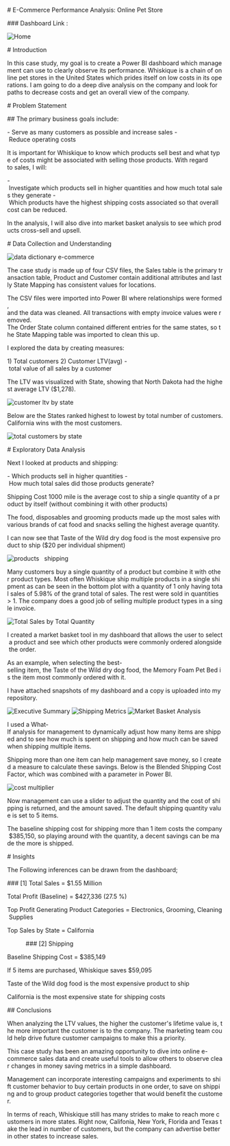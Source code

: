 # E-Commerce Performance Analysis: Online Pet Store

### Dashboard Link : 

![Home](https://github.com/user-attachments/assets/906ccf6a-2101-434e-be89-348b01fc017d)

# Introduction

In this case study, my goal is to create a Power BI dashboard which management can use to clearly observe its performance. Whiskique is a chain of online pet stores in the United States which prides itself on low costs in its operations. I am going to do a deep dive analysis on the company and look for paths to decrease costs and get an overall view of the company.

# Problem Statement


## The primary business goals include:

- Serve as many customers as possible and increase sales
- Reduce operating costs

It is important for Whiskique to know which products sell best and what type of costs might be associated with selling those products. With regard to sales, I will:

- Investigate which products sell in higher quantities and how much total sales they generate
- Which products have the highest shipping costs associated so that overall cost can be reduced.

In the analysis, I will also dive into market basket analysis to see which products cross-sell and upsell. 


# Data Collection and Understanding

![data dictionary e-commerce](https://github.com/user-attachments/assets/5b747d97-28a2-4b94-9af7-33a1324a287d)

The case study is made up of four CSV files, the Sales table is the primary transaction table, Product and Customer contain additional attributes and lastly State Mapping has consistent values for locations.

The CSV files were imported into Power BI where relationships were formed, and the data was cleaned. All transactions with empty invoice values were removed.
The Order State column contained different entries for the same states, so the State Mapping table was imported to clean this up.

I explored the data by creating measures:

1) Total customers
2) Customer LTV(avg) - total value of all sales by a customer

The LTV was visualized with State, showing that North Dakota had the highest average LTV ($1,278). 

![customer ltv by state](https://github.com/user-attachments/assets/27ed9c0d-ac41-40a3-848d-411c662a0c78)

Below are the States ranked highest to lowest by total number of customers.
California wins with the most customers.

![total customers by state](https://github.com/user-attachments/assets/384e148b-cb6d-4fac-a38a-486a1f4bddb4)

# Exploratory Data Analysis

Next I looked at products and shipping:

- Which products sell in higher quantities
- How much total sales did those products generate?

Shipping Cost 1000 mile is the average cost to ship a single quantity of a product by itself (without combining it with other products)

The food, disposables and grooming products made up the most sales with various brands of cat food and snacks selling the highest average quantity.

I can now see that Taste of the Wild dry dog food is the most expensive product to ship ($20 per individual shipment)

![products   shipping](https://github.com/user-attachments/assets/8ec4224d-5263-49e3-9a2e-1144a2122e47)

Many customers buy a single quantity of a product but combine it with other product types. Most often Whiskique ship multiple products in a single shipment as can be seen in the bottom plot with a quantity of 1 only having total sales of 5.98% of the grand total of sales. The rest were sold in quantities > 1. The company does a good job of selling multiple product types in a single invoice.

![Total Sales by Total Quantity](https://github.com/user-attachments/assets/b7a35ebf-5d70-4aec-b355-8309cf219abf)

I created a market basket tool in my dashboard that allows the user to select a product and see which other products were commonly ordered alongside the order.

As an example, when selecting the best-selling item, the Taste of the Wild dry dog food, the Memory Foam Pet Bed is the item most commonly ordered with it.

I have attached snapshots of my dashboard and a copy is uploaded into my repository.

![Executive Summary](https://github.com/user-attachments/assets/2371e412-5a10-47ba-b078-90aae45922d6)
![Shipping Metrics](https://github.com/user-attachments/assets/20120ed8-b6e5-4169-b149-a5b3e6bb9650)
![Market Basket Analysis](https://github.com/user-attachments/assets/465c27ca-a27b-4a61-b874-c61c50dac5c2)

I used a What-If analysis for management to dynamically adjust how many items are shipped and to see how much is spent on shipping and how much can be saved when shipping multiple items.

Shipping more than one item can help management save money, so I created a measure to calculate these savings. Below is the Blended Shipping Cost Factor, which was combined with a parameter in Power BI.

![cost multiplier](https://github.com/user-attachments/assets/9e2f76fa-3411-4e52-b360-4df56d2bef24)

Now management can use a slider to adjust the quantity and the cost of shipping is returned, and the amount saved. The default shipping quantity value is set to 5 items. 

The baseline shipping cost for shipping more than 1 item costs the company $385,150, so playing around with the quantity, a decent savings can be made the more is shipped.


# Insights


The Following inferences can be drawn from the dashboard;

### [1] Total Sales = $1.55 Million

Total Profit (Baseline) = $427,336 (27.5 %)

Top Profit Generating Product Categories = Electronics, Grooming, Cleaning Supplies

Top Sales by State = California

          
### [2] Shipping

Baseline Shipping Cost = $385,149 

If 5 items are purchased, Whiskique saves $59,095

Taste of the Wild dog food is the most expensive product to ship

California is the most expensive state for shipping costs


## Conclusions

When analyzing the LTV values, the higher the customer's lifetime value is, the more important the customer is to the company. The marketing team could help drive future customer campaigns to make this a priority.

This case study has been an amazing opportunity to dive into online e-commerce sales data and create useful tools to allow others to observe clear changes in money saving metrics in a simple dashboard. 

Management can incorporate interesting campaigns and experiments to shift customer behavior to buy certain products in one order, to save on shipping and to group product categories together that would benefit the customer.

In terms of reach, Whiskique still has many strides to make to reach more customers in more states. Right now, Califonia, New York, Florida and Texas take the lead in number of customers, but the company can advertise better in other states to increase sales.
